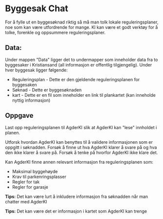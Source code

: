 # Byggesak Chat


For å fylle ut en byggesøknad riktig så må man tolk lokale reguleringsplaner, noe som kan være utfordrende for mange. KI kan være et godt verktøy for å tolke, forenkle og oppsummere reguleringsplaner. 


## Data:
Under mappen "Data" ligger det to undermapper som inneholder data fra to byggesaker i Kristiansand (all informasjon er offentlig tilgjengelig).
Under hver byggesak ligger følgende:
- Reguleringsplan - Dette er den gjeldende reguleringsplanen for byggesaken
- Søknad - Dette er byggesøknaden 
- kart - Dette er en fil som inneholder en link til plankartet (kan inneholde nyttig informasjon)


## Oppgave

Last opp reguleringsplanen til AgderKI slik at AgderKI kan "lese" innholdet i planen.

Utforsk hvordan AgderKI kan benyttes til å validere informasjonen som er oppgitt i søknadden. Forsøk å finne ut hva AgderKI klarer å svare på og hva den ikke klarer å svare på. Forsøk å tenke på hvorfor AgderKI ikke klare det.

Kan AgderKI finne annen relevant informasjon fra reguleringsplanen som:
- Maksimal byggehøyde
- Krav til parkenringsplasser
- Regler for tak
- Regler for garasje


**Tips:** Det kan være lurt å inkludere informasjon fra søknadden når man chatter med AgderKI

**Tips:** Det kan være det er informasjon i kartet som AgderKI kan trenge